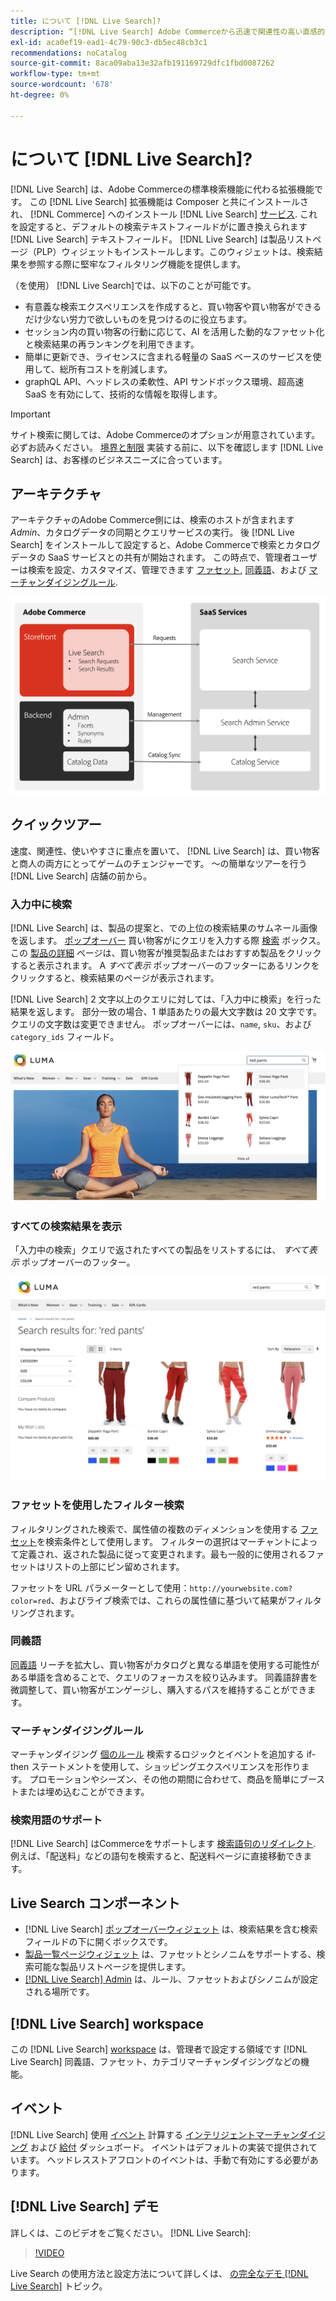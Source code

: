 ```yaml
---
title: について [!DNL Live Search]?
description: “[!DNL Live Search] Adobe Commerceから迅速で関連性の高い直感的な検索を提供します。」
exl-id: aca0ef19-ead1-4c79-90c3-db5ec48cb3c1
recommendations: noCatalog
source-git-commit: 8aca09aba13e32afb191169729dfc1fbd0087262
workflow-type: tm+mt
source-wordcount: '678'
ht-degree: 0%

---
```


# について [!DNL Live Search]?

[!DNL Live Search] は、Adobe Commerceの標準検索機能に代わる拡張機能です。 この [!DNL Live Search] 拡張機能は Composer と共にインストールされ、 [!DNL Commerce] へのインストール [!DNL Live Search] [サービス](../landing/saas.md). これを設定すると、デフォルトの検索テキストフィールドがに置き換えられます [!DNL Live Search] テキストフィールド。 [!DNL Live Search] は製品リストページ（PLP）ウィジェットもインストールします。このウィジェットは、検索結果を参照する際に堅牢なフィルタリング機能を提供します。

（を使用） [!DNL Live Search]では、以下のことが可能です。

- 有意義な検索エクスペリエンスを作成すると、買い物客や買い物客ができるだけ少ない労力で欲しいものを見つけるのに役立ちます。
- セッション内の買い物客の行動に応じて、AI を活用した動的なファセット化と検索結果の再ランキングを利用できます。
- 簡単に更新でき、ライセンスに含まれる軽量の SaaS ベースのサービスを使用して、総所有コストを削減します。
- graphQL API、ヘッドレスの柔軟性、API サンドボックス環境、超高速 SaaS を有効にして、技術的な情報を取得します。

>[!IMPORTANT]
>
>サイト検索に関しては、Adobe Commerceのオプションが用意されています。 必ずお読みください。 [境界と制限](boundaries-limits.md) 実装する前に、以下を確認します [!DNL Live Search] は、お客様のビジネスニーズに合っています。

## アーキテクチャ

アーキテクチャのAdobe Commerce側には、検索のホストが含まれます *Admin*、カタログデータの同期とクエリサービスの実行。 後 [!DNL Live Search] をインストールして設定すると、Adobe Commerceで検索とカタログデータの SaaS サービスとの共有が開始されます。 この時点で、管理者ユーザーは検索を設定、カスタマイズ、管理できます [ファセット](facets.md), [同義語](synonyms.md)、および [マーチャンダイジングルール](category-merch.md).

![ライブ検索のデータフロー](assets/ls-cs-data-flow.png)

## クイックツアー

速度、関連性、使いやすさに重点を置いて、 [!DNL Live Search] は、買い物客と商人の両方にとってゲームのチェンジャーです。 ～の簡単なツアーを行う [!DNL Live Search] 店舗の前から。

### 入力中に検索

[!DNL Live Search] は、製品の提案と、での上位の検索結果のサムネール画像を返します。 [ポップオーバー](storefront-popover.md) 買い物客がにクエリを入力する際 [検索](https://experienceleague.adobe.com/docs/commerce-admin/catalog/catalog/search/search.html#quick-search) ボックス。 この [製品の詳細](https://experienceleague.adobe.com/docs/commerce-admin/start/storefront/storefront.html#product-page) ページは、買い物客が推奨製品またはおすすめ製品をクリックすると表示されます。 A _すべて表示_ ポップオーバーのフッターにあるリンクをクリックすると、検索結果のページが表示されます。

[!DNL Live Search] 2 文字以上のクエリに対しては、「入力中に検索」を行った結果を返します。 部分一致の場合、1 単語あたりの最大文字数は 20 文字です。 クエリの文字数は変更できません。 ポップオーバーには、`name`, `sku`、および `category_ids` フィールド。

![ストアフロントの例 – 入力中に検索](assets/storefront-search-as-you-type.png)

### すべての検索結果を表示

「入力中の検索」クエリで返されたすべての製品をリストするには、 _すべて表示_ ポップオーバーのフッター。

![ストアフロントの例 – 価格ファセット](assets/storefront-view-all-search-results.png)

### ファセットを使用したフィルター検索

フィルタリングされた検索で、属性値の複数のディメンションを使用する [ファセット](facets.md)を検索条件として使用します。 フィルターの選択はマーチャントによって定義され、返された製品に従って変更されます。最も一般的に使用されるファセットはリストの上部にピン留めされます。

ファセットを URL パラメーターとして使用：`http://yourwebsite.com?color=red`、およびライブ検索では、これらの属性値に基づいて結果がフィルタリングされます。

### 同義語

[同義語](synonyms.md) リーチを拡大し、買い物客がカタログと異なる単語を使用する可能性がある単語を含めることで、クエリのフォーカスを絞り込みます。 同義語辞書を微調整して、買い物客がエンゲージし、購入するパスを維持することができます。

### マーチャンダイジングルール

マーチャンダイジング [個のルール](rules.md) 検索するロジックとイベントを追加する if-then ステートメントを使用して、ショッピングエクスペリエンスを形作ります。 プロモーションやシーズン、その他の期間に合わせて、商品を簡単にブーストまたは埋め込むことができます。

### 検索用語のサポート

[!DNL Live Search] はCommerceをサポートします [検索語句のリダイレクト](https://experienceleague.adobe.com/docs/commerce-admin/catalog/catalog/search/search-terms.html). 例えば、「配送料」などの語句を検索すると、配送料ページに直接移動できます。

## Live Search コンポーネント

- [!DNL Live Search] [ポップオーバーウィジェット](storefront-popover.md) は、検索結果を含む検索フィールドの下に開くボックスです。
- [製品一覧ページウィジェット](plp-styling.md) は、ファセットとシノニムをサポートする、検索可能な製品リストページを提供します。
- [[!DNL Live Search] Admin](workspace.md) は、ルール、ファセットおよびシノニムが設定される場所です。

## [!DNL Live Search] workspace

この [!DNL Live Search] [workspace](workspace.md) は、管理者で設定する領域です [!DNL Live Search] 同義語、ファセット、カテゴリマーチャンダイジングなどの機能。

## イベント

[!DNL Live Search] 使用 [イベント](events.md) 計算する [インテリジェントマーチャンダイジング](category-merch.md) および [給付](performance.md) ダッシュボード。 イベントはデフォルトの実装で提供されています。 ヘッドレスストアフロントのイベントは、手動で有効にする必要があります。

## [!DNL Live Search] デモ

詳しくは、このビデオをご覧ください。 [!DNL Live Search]:

>[!VIDEO](https://video.tv.adobe.com/v/3418679?quality=12&learn=on)

Live Search の使用方法と設定方法について詳しくは、 [の完全なデモ [!DNL Live Search]](https://experienceleague.adobe.com/docs/commerce-learn/tutorials/getting-started/capabilities/live-search-full-demonstration.html) トピック。
